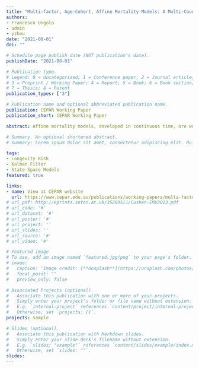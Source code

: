```yaml
---
title: "Multi-factor, Age-Cohort, Affine Mortality Models: A Multi-Country Comparison"
authors:
- Francesco Ungolo
- admin
- yzhou
date: "2021-08-01"
doi: ""

# Schedule page publish date (NOT publication's date).
publishDate: "2021-08-01"

# Publication type.
# Legend: 0 = Uncategorized; 1 = Conference paper; 2 = Journal article;
# 3 = Preprint / Working Paper; 4 = Report; 5 = Book; 6 = Book section;
# 7 = Thesis; 8 = Patent
publication_types: ["3"]

# Publication name and optional abbreviated publication name.
publication: CEPAR Working Paper
publication_short: CEPAR Working Paper

abstract: Affine mortality models, developed in continuous time, are well suited to longevity applications including pricing and risk management. Advantages of this modelling approach include closed-form derivations of cohort survival curves, with these survival curves consistent with the dynamics of mortality rates. We compare a number of multi-factor continuous time affine models applied to age-cohort mortality data in a multi-country comparison of five countries with differing lengths of time series mortality data. We develop improved estimation methods for these models and provide R code. Parameters are estimated using maximum likelihood with the univariate Kalman Filter, which accounts for the Poisson variation in the measurement equation. We show how this estimation method is faster and more robust compared to the traditional formulation which heavily uses large matrix multiplication and inversion. We also discuss and address numerical issues with the estimation process. We provide graphical and numerical goodness-of-fit checks, and assess model robustness. We then project cohort survival curves and assess the out-of-sample performance of the analysed models. Although the CIR mortality model fits historical data well, particularly at older ages. Other affine mortality models provide better out-of-sample performance, although less so old ages. We show that the affine mortality models analysed are robust with respect to the set of age-cohort data used for parameter estimation.

# Summary. An optional shortened abstract.
# summary: Lorem ipsum dolor sit amet, consectetur adipiscing elit. Duis posuere tellus ac convallis placerat. Proin tincidunt magna sed ex sollicitudin condimentum.

tags:
- Longevity Risk
- Kalman Filter
- State-Space Models
featured: true

links:
- name: View at CEPAR website
  url: https://www.cepar.edu.au/publications/working-papers/multi-factor-age-cohort-affine-mortality-models-multi-country-comparison
# url_pdf: http://eprints.soton.ac.uk/352095/1/Cushen-IMV2013.pdf
# url_code: '#'
# url_dataset: '#'
# url_poster: '#'
# url_project: ''
# url_slides: ''
# url_source: '#'
# url_video: '#'

# Featured image
# To use, add an image named `featured.jpg/png` to your page's folder. 
# image:
#   caption: 'Image credit: [**Unsplash**](https://unsplash.com/photos/pLCdAaMFLTE)'
#   focal_point: ""
#   preview_only: false

# Associated Projects (optional).
#   Associate this publication with one or more of your projects.
#   Simply enter your project's folder or file name without extension.
#   E.g. `internal-project` references `content/project/internal-project/index.md`.
#   Otherwise, set `projects: []`.
projects: sample

# Slides (optional).
#   Associate this publication with Markdown slides.
#   Simply enter your slide deck's filename without extension.
#   E.g. `slides: "example"` references `content/slides/example/index.md`.
#   Otherwise, set `slides: ""`.
slides:
---
```

